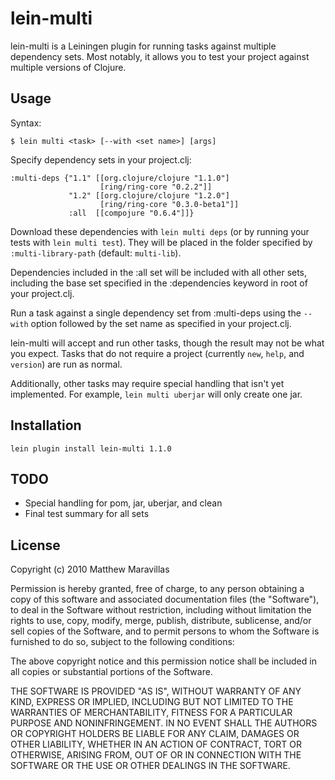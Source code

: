 # lein-multi

lein-multi is a Leiningen plugin for running tasks against multiple dependency sets. Most notably, it allows you to test your project against multiple versions of Clojure.

## Usage

Syntax:

`$ lein multi <task> [--with <set name>] [args]`

Specify dependency sets in your project.clj:

    :multi-deps {"1.1" [[org.clojure/clojure "1.1.0"]
              	        [ring/ring-core "0.2.2"]]
                 "1.2" [[org.clojure/clojure "1.2.0"]
                        [ring/ring-core "0.3.0-beta1"]]
                 :all  [[compojure "0.6.4"]]}

Download these dependencies with `lein multi deps` (or by running your tests with `lein multi test`). They will be placed in the folder specified by `:multi-library-path` (default: `multi-lib`).

Dependencies included in the :all set will be included with all other sets, including the base set specified in the :dependencies keyword in root of your project.clj.

Run a task against a single dependency set from :multi-deps using the `--with` option followed by the set name as specified in your project.clj.

lein-multi will accept and run other tasks, though the result may not be what you expect. Tasks that do not require a project (currently `new`, `help`, and `version`) are run as normal. 

Additionally, other tasks may require special handling that isn't yet implemented. For example, `lein multi uberjar` will only create one jar.

## Installation

`lein plugin install lein-multi 1.1.0`

## TODO

* Special handling for pom, jar, uberjar, and clean
* Final test summary for all sets

## License

Copyright (c) 2010 Matthew Maravillas

Permission is hereby granted, free of charge, to any person obtaining a copy of this software and associated documentation files (the "Software"), to deal in the Software without restriction, including without limitation the rights to use, copy, modify, merge, publish, distribute, sublicense, and/or sell copies of the Software, and to permit persons to whom the Software is furnished to do so, subject to the following conditions:

The above copyright notice and this permission notice shall be included in all copies or substantial portions of the Software.

THE SOFTWARE IS PROVIDED "AS IS", WITHOUT WARRANTY OF ANY KIND, EXPRESS OR IMPLIED, INCLUDING BUT NOT LIMITED TO THE WARRANTIES OF MERCHANTABILITY, FITNESS FOR A PARTICULAR PURPOSE AND NONINFRINGEMENT. IN NO EVENT SHALL THE AUTHORS OR COPYRIGHT HOLDERS BE LIABLE FOR ANY CLAIM, DAMAGES OR OTHER LIABILITY, WHETHER IN AN ACTION OF CONTRACT, TORT OR OTHERWISE, ARISING FROM, OUT OF OR IN CONNECTION WITH THE SOFTWARE OR THE USE OR OTHER DEALINGS IN THE SOFTWARE.
